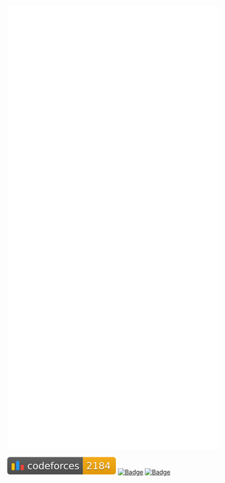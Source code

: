 ![Metrics](https://github.com/BiteTheDDDDt/BiteTheDDDDt/blob/main/github-metrics.svg)

[![](https://raw.githubusercontent.com/BiteTheDDDDt/cf-stats/5389aa8ab537b180a48ca77acc24db8c47f1cafc/output/rating.svg)](https://codeforces.com/profile/bitetheDDDDt?graphType=all&locale=en)
[![Badge](https://cp-logo.vercel.app/atcoder/BiteTheDust?logo=true)](https://atcoder.jp/users/BiteTheDust)
[![Badge](https://cp-logo.vercel.app/leetcode-cn/bitethed4t?logo=true)](https://leetcode.cn/u/bitethed4t/)
